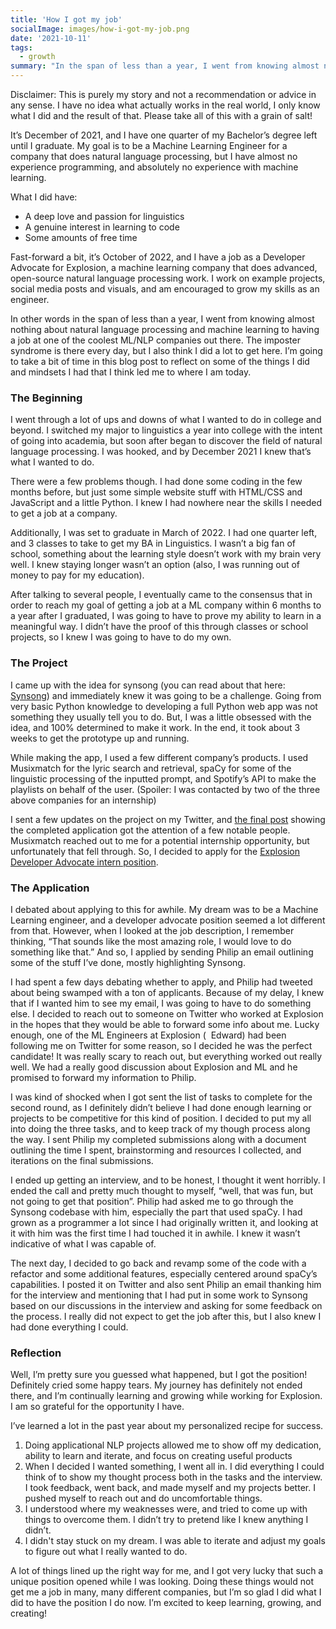 ```yaml
---
title: 'How I got my job'
socialImage: images/how-i-got-my-job.png
date: '2021-10-11'
tags:
  - growth
summary: "In the span of less than a year, I went from knowing almost nothing about natural language processing and machine learning to having a job at one of the coolest ML/NLP companies out there. I’m going to take a bit of time in this blog post to reflect on some of the things I did and mindsets I had that I think led me to where I am today. "
---
```


Disclaimer: This is purely my story and not a recommendation or advice in any sense. I have no idea what actually works in the real world, I only know what I did and the result of that. Please take all of this with a grain of salt!

It’s December of 2021, and I have one quarter of my Bachelor’s degree left until I graduate. My goal is to be a Machine Learning Engineer for a company that does natural language processing, but I have almost no experience programming, and absolutely no experience with machine learning. 

What I did have:

- A deep love and passion for linguistics
- A genuine interest in learning to code
- Some amounts of free time

Fast-forward a bit, it’s October of 2022, and I have a job as a Developer Advocate for Explosion, a machine learning company that does advanced, open-source natural language processing work. I work on example projects, social media posts and visuals, and am encouraged to grow my skills as an engineer. 

In other words in the span of less than a year, I went from knowing almost nothing about natural language processing and machine learning to having a job at one of the coolest ML/NLP companies out there. The imposter syndrome is there every day, but I also think I did a lot to get here. I’m going to take a bit of time in this blog post to reflect on some of the things I did and mindsets I had that I think led me to where I am today. 

### The Beginning

I went through a lot of ups and downs of what I wanted to do in college and beyond. I switched my major to linguistics a year into college with the intent of going into academia, but soon after began to discover the field of natural language processing. I was hooked, and by December 2021 I knew that’s what I wanted to do. 

There were a few problems though. I had done some coding in the few months before, but just some simple website stuff with HTML/CSS and JavaScript and a little Python. I knew I had nowhere near the skills I needed to get a job at a company. 

Additionally, I was set to graduate in March of 2022. I had one quarter left, and 3 classes to take to get my BA in Linguistics. I wasn’t a big fan of school, something about the learning style doesn’t work with my brain very well. I knew staying longer wasn’t an option (also, I was running out of money to pay for my education).

After talking to several people, I eventually came to the consensus that in order to reach my goal of getting a job at a ML company within 6 months to a year after I graduated, I was going to have to prove my ability to learn in a meaningful way. I didn’t have the proof of this through classes or school projects, so I knew I was going to have to do my own. 

### The Project

I came up with the idea for synsong (you can read about that here: [Synsong](https://www.notion.so/Synsong-b9adbdcb98924b16b5479859dd9257c4)) and immediately knew it was going to be a challenge. Going from very basic Python knowledge to developing a full Python web app was not something they usually tell you to do. But, I was a little obsessed with the idea, and 100% determined to make it work. In the end, it took about 3 weeks to get the prototype up and running. 

While making the app, I used a few different company’s products. I used Musixmatch for the lyric search and retrieval, spaCy for some of the linguistic processing of the inputted prompt, and Spotify’s API to make the playlists on behalf of the user. (Spoiler: I was contacted by two of the three above companies for an internship)

I sent a few updates on the project on my Twitter, and [the final post](https://twitter.com/victorialslocum/status/1467591413520998401?s=20&t=Y3A3dT5mvi3b7zRGtoVhPQ) showing the completed application got the attention of a few notable people. Musixmatch reached out to me for a potential internship opportunity, but unfortunately that fell through. So, I decided to apply for the [Explosion Developer Advocate intern position](https://twitter.com/philipvollet/status/1517420265755627523?s=20&t=Y3A3dT5mvi3b7zRGtoVhPQ).

### The Application

I debated about applying to this for awhile. My dream was to be a Machine Learning engineer, and a developer advocate position seemed a lot different from that. However, when I looked at the job description, I remember thinking, “That sounds like the most amazing role, I would love to do something like that.” And so, I applied by sending Philip an email outlining some of the stuff I’ve done, mostly highlighting Synsong. 

I had spent a few days debating whether to apply, and Philip had tweeted about being swamped with a ton of applicants. Because of my delay, I knew that if I wanted him to see my email, I was going to have to do something else. I decided to reach out to someone on Twitter who worked at Explosion in the hopes that they would be able to forward some info about me. Lucky enough, one of the ML Engineers at Explosion (
 Edward) had been following me on Twitter for some reason, so I decided he was the perfect candidate! It was really scary to reach out, but everything worked out really well. We had a really good discussion about Explosion and ML and he promised to forward my information to Philip.

I was kind of shocked when I got sent the list of tasks to complete for the second round, as I definitely didn’t believe I had done enough learning or projects to be competitive for this kind of position. I decided to put my all into doing the three tasks, and to keep track of my though process along the way. I sent Philip my completed submissions along with a document outlining the time I spent, brainstorming and resources I collected, and iterations on the final submissions.

I ended up getting an interview, and to be honest, I thought it went horribly. I ended the call and pretty much thought to myself, “well, that was fun, but not going to get that position”. Philip had asked me to go through the Synsong codebase with him, especially the part that used spaCy. I had grown as a programmer a lot since I had originally written it, and looking at it with him was the first time I had touched it in awhile. I knew it wasn’t indicative of what I was capable of. 

The next day, I decided to go back and revamp some of the code with a refactor and some additional features, especially centered around spaCy’s capabilities. I posted it on Twitter and also sent Philip an email thanking him for the interview and mentioning that I had put in some work to Synsong based on our discussions in the interview and asking for some feedback on the process. I really did not expect to get the job after this, but I also knew I had done everything I could. 

### Reflection

Well, I’m pretty sure you guessed what happened, but I got the position! Definitely cried some happy tears. My journey has definitely not ended there, and I’m continually learning and growing while working for Explosion. I am so grateful for the opportunity I have. 

I’ve learned a lot in the past year about my personalized recipe for success. 

1. Doing applicational NLP projects allowed me to show off my dedication, ability to learn and iterate, and focus on creating useful products
2. When I decided I wanted something, I went all in. I did everything I could think of to show my thought process both in the tasks and the interview. I took feedback, went back, and made myself and my projects better. I pushed myself to reach out and do uncomfortable things. 
3. I understood where my weaknesses were, and tried to come up with things to overcome them. I didn’t try to pretend like I knew anything I didn’t. 
4. I didn't stay stuck on my dream. I was able to iterate and adjust my goals to figure out what I really wanted to do.

A lot of things lined up the right way for me, and I got very lucky that such a unique position opened while I was looking. Doing these things would not get me a job in many, many different companies, but I’m so glad I did what I did to have the position I do now. I’m excited to keep learning, growing, and creating!
